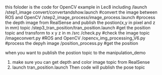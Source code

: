 this foloder is the code for OpenCV example in Lec8
including
   /launch
       /step1_image convert/convertandshow.launch      #convert the image between ROS and OpenCV
	   /step2_image_process/image_process.launch       #process the depth image from RealSense and publish the postion(x,y in pixel and z in mm) topic
       /step3_tran_position/tran_position.launch       #get the position topic and transform to x y z in m
	/src
		/check.py                                      #check the image topic
		/imageconvert.py                               #ROS and OpenCV
		/opencv_img_processing_V6.py                   #process the depyh image
		/position_process.py                           #get the position 
		
when you want to publish the postion topic to the manipulation_demo

1. make sure you can get depth and color image topic from RealSense
2. launch tran_position.launch
Then code will publish the pose topic